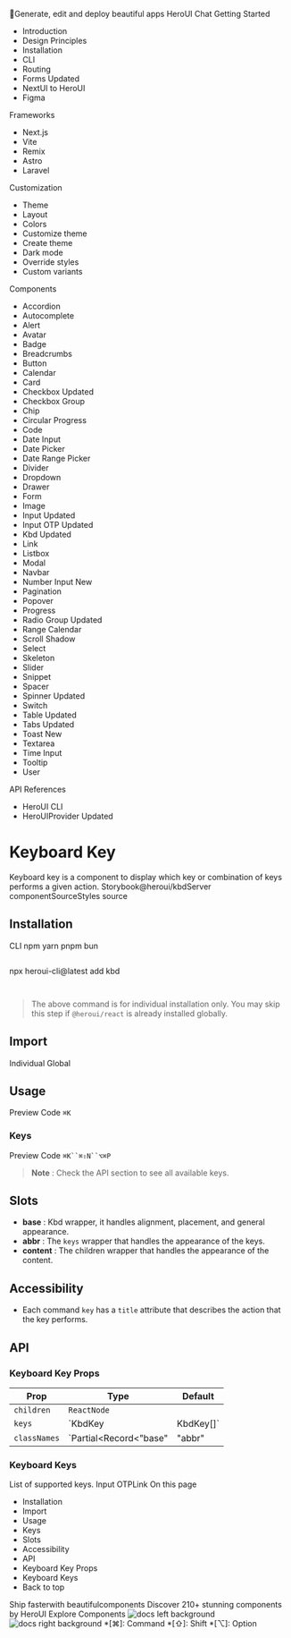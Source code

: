 🚀Generate, edit and deploy beautiful apps
HeroUI Chat
Getting Started
  * Introduction
  * Design Principles
  * Installation
  * CLI
  * Routing
  * Forms
Updated
  * NextUI to HeroUI
  * Figma


Frameworks
  * Next.js
  * Vite
  * Remix
  * Astro
  * Laravel


Customization
  * Theme
  * Layout
  * Colors
  * Customize theme
  * Create theme
  * Dark mode
  * Override styles
  * Custom variants


Components
  * Accordion
  * Autocomplete
  * Alert
  * Avatar
  * Badge
  * Breadcrumbs
  * Button
  * Calendar
  * Card
  * Checkbox
Updated
  * Checkbox Group
  * Chip
  * Circular Progress
  * Code
  * Date Input
  * Date Picker
  * Date Range Picker
  * Divider
  * Dropdown
  * Drawer
  * Form
  * Image
  * Input
Updated
  * Input OTP
Updated
  * Kbd
Updated
  * Link
  * Listbox
  * Modal
  * Navbar
  * Number Input
New
  * Pagination
  * Popover
  * Progress
  * Radio Group
Updated
  * Range Calendar
  * Scroll Shadow
  * Select
  * Skeleton
  * Slider
  * Snippet
  * Spacer
  * Spinner
Updated
  * Switch
  * Table
Updated
  * Tabs
Updated
  * Toast
New
  * Textarea
  * Time Input
  * Tooltip
  * User


API References
  * HeroUI CLI
  * HeroUIProvider
Updated


# Keyboard Key
Keyboard key is a component to display which key or combination of keys performs a given action.
Storybook@heroui/kbdServer componentSourceStyles source
## Installation
CLI
npm
yarn
pnpm
bun
```

```

npx heroui-cli@latest add kbd

```


```

> The above command is for individual installation only. You may skip this step if `@heroui/react` is already installed globally.
## Import
Individual
Global
## Usage
Preview
Code
`⌘K`
### Keys
Preview
Code
`⌘K``⌘⇧N``⌥⌘P`
> **Note** : Check the API section to see all available keys.
## Slots
  * **base** : Kbd wrapper, it handles alignment, placement, and general appearance.
  * **abbr** : The `keys` wrapper that handles the appearance of the keys.
  * **content** : The children wrapper that handles the appearance of the content.


## Accessibility
  * Each command `key` has a `title` attribute that describes the action that the key performs.


## API
### Keyboard Key Props
Prop| Type| Default  
---|---|---  
`children`| `ReactNode`  
`keys`| `KbdKey | KbdKey[]`  
`classNames`| `Partial<Record<"base" | "abbr" | "content", string>>`  
### Keyboard Keys
List of supported keys.
Input OTPLink
On this page
  * Installation
  * Import
  * Usage
  * Keys
  * Slots
  * Accessibility
  * API
  * Keyboard Key Props
  * Keyboard Keys
  * Back to top


Ship fasterwith beautifulcomponents
Discover 210+ stunning components by HeroUI
Explore Components
![docs left background](https://heroui-assets.nyc3.cdn.digitaloceanspaces.com/images/docs-left.png)
![docs right background](https://heroui-assets.nyc3.cdn.digitaloceanspaces.com/images/docs-right.png)
  *[⌘]: Command
  *[⇧]: Shift
  *[⌥]: Option
